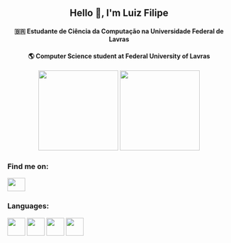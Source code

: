
<div align="center">
  <h2>Hello 👋, I'm Luiz Filipe</h2>
  <h4>🇧🇷 Estudante de Ciência da Computação na Universidade Federal de Lavras</h4>
  <h4>🌎 Computer Science student at Federal University of Lavras</h4>
</div>

<div align="center">
  <img height="180em" src="https://github-readme-stats.vercel.app/api?username=luizfilipe-bp&count_private=true&show_icons=true&theme=dark">
  <img height="180em" src="https://github-readme-stats.vercel.app/api/top-langs/?username=luizfilipe-bp&layout=compact&langs_count=8&theme=dark">
</div>


<div>
  <h3 align="left">Find me on:</h3>
  <a href="https://www.linkedin.com/in/luizfbartelega/" target="blank"><img align="center" src="https://raw.githubusercontent.com/rahuldkjain/github-profile-readme-generator/master/src/images/icons/Social/linked-in-alt.svg" height="30" width="40"/></a>
</div>
                  
<div>
  <h3 align="left">Languages:</h3>
  <img height="40" src="https://cdn.jsdelivr.net/gh/devicons/devicon/icons/cplusplus/cplusplus-line.svg" />
  <img height="40" src="https://cdn.jsdelivr.net/gh/devicons/devicon/icons/java/java-original.svg" />
  <img height="40" src="https://cdn.jsdelivr.net/gh/devicons/devicon/icons/html5/html5-original.svg" />
  <img height="40" src="https://cdn.jsdelivr.net/gh/devicons/devicon/icons/css3/css3-original.svg" />
                  
</div>
<!--
**luizfilipe-bp/luizfilipe-bp** is a ✨ _special_ ✨ repository because its `README.md` (this file) appears on your GitHub profile.

Here are some ideas to get you started:

- 🔭 I’m currently working on ...
- 🌱 I’m currently learning ...
- 👯 I’m looking to collaborate on ...
- 🤔 I’m looking for help with ...
- 💬 Ask me about ...
- 📫 How to reach me: ...
- 😄 Pronouns: ...
- ⚡ Fun fact: ...
-->
